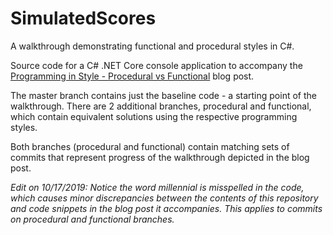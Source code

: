 # SimulatedScores
A walkthrough demonstrating functional and procedural styles in C#.

Source code for a C# .NET Core console application to accompany the [Programming in Style - Procedural vs Functional](https://mavidian.com/2019/10/14/programming-in-style-procedural-vs-functional.html) blog post.

The master branch contains just the baseline code - a starting point of the walkthrough. There are 2 additional branches, procedural and functional, which contain equivalent solutions using the respective programming styles.

Both branches (procedural and functional) contain matching sets of commits that represent progress of the walkthrough depicted
in the blog post.

*Edit on 10/17/2019: Notice the word millennial is misspelled in the code, which causes minor discrepancies between the contents of this repository and code snippets in the blog post it accompanies. This applies to commits on procedural and functional branches.*
